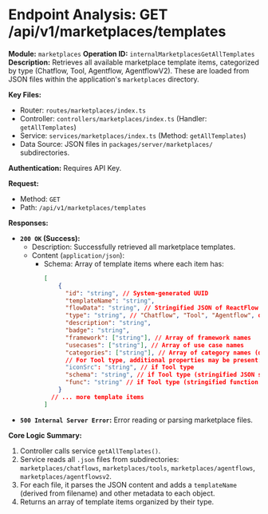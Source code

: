 # Endpoint Analysis: GET /api/v1/marketplaces/templates

**Module:** `marketplaces`
**Operation ID:** `internalMarketplacesGetAllTemplates`
**Description:** Retrieves all available marketplace template items, categorized by type (Chatflow, Tool, Agentflow, AgentflowV2). These are loaded from JSON files within the application's `marketplaces` directory.

**Key Files:**
*   Router: `routes/marketplaces/index.ts`
*   Controller: `controllers/marketplaces/index.ts` (Handler: `getAllTemplates`)
*   Service: `services/marketplaces/index.ts` (Method: `getAllTemplates`)
*   Data Source: JSON files in `packages/server/marketplaces/` subdirectories.

**Authentication:** Requires API Key.

**Request:**
*   Method: `GET`
*   Path: `/api/v1/marketplaces/templates`

**Responses:**

*   **`200 OK` (Success):**
    *   Description: Successfully retrieved all marketplace templates.
    *   Content (`application/json`):
        *   Schema: Array of template items where each item has:
            ```json
            [
                {
                  "id": "string", // System-generated UUID
                  "templateName": "string",
                  "flowData": "string", // Stringified JSON of ReactFlow graph (for flow types)
                  "type": "string", // "Chatflow", "Tool", "Agentflow", or "AgentflowV2"
                  "description": "string",
                  "badge": "string",
                  "framework": ["string"], // Array of framework names
                  "usecases": ["string"], // Array of use case names
                  "categories": ["string"], // Array of category names (derived from flow nodes)
                  // For Tool type, additional properties may be present:
                  "iconSrc": "string", // if Tool type
                  "schema": "string", // if Tool type (stringified JSON schema)
                  "func": "string" // if Tool type (stringified function code)
                }
              // ... more template items  
            ]
            ```
*   **`500 Internal Server Error`:** Error reading or parsing marketplace files.

**Core Logic Summary:**
1. Controller calls service `getAllTemplates()`.
2. Service reads all `.json` files from subdirectories: `marketplaces/chatflows`, `marketplaces/tools`, `marketplaces/agentflows`, `marketplaces/agentflowsv2`.
3. For each file, it parses the JSON content and adds a `templateName` (derived from filename) and other metadata to each object.
4. Returns an array of template items organized by their type. 